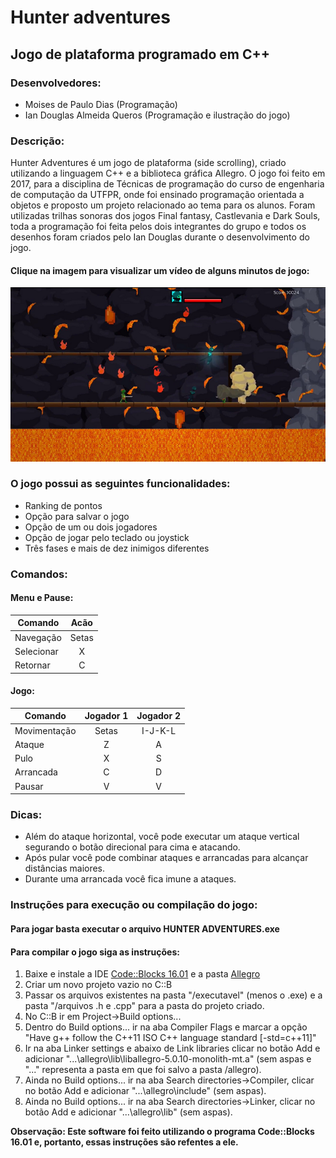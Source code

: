 # Hunter adventures
## Jogo de plataforma programado em C++

### Desenvolvedores:
* Moises de Paulo Dias (Programação)
* Ian Douglas Almeida Queros (Programação e ilustração do jogo)

### Descrição:
Hunter Adventures é um jogo de plataforma (side scrolling), criado utilizando a linguagem C++ e a biblioteca gráfica Allegro. O jogo foi feito em 2017, para a disciplina de Técnicas de programação do curso de engenharia de computação da UTFPR, onde foi ensinado programação orientada a objetos e proposto um projeto relacionado ao tema para os alunos. Foram utilizadas trilhas sonoras dos jogos Final fantasy, Castlevania e Dark Souls, toda a programação foi feita pelos dois integrantes do grupo e todos os desenhos foram criados pelo Ian Douglas durante o desenvolvimento do jogo.

#### Clique na imagem para visualizar um vídeo de alguns minutos de jogo:
[![hunter](https://github.com/moisesdias12/new-git-course/blob/master/hunter-img2.png)](https://drive.google.com/open?id=1EvnyNEBmDiqoTFopwZc9Z9tH9Z-NEVHh "gameplay hunter adventures")

### O jogo possui as seguintes funcionalidades:
* Ranking de pontos
* Opção para salvar o jogo
* Opção de um ou dois jogadores
* Opção de jogar pelo teclado ou joystick
* Três fases e mais de dez inimigos diferentes

### Comandos:
#### Menu e Pause:
| Comando     | Acão   |
| ----------- |:------:|
| Navegação   | Setas  |
| Selecionar  | X      |
| Retornar    | C      |

#### Jogo:
| Comando       | Jogador 1  | Jogador 2  |
| ------------- |:----------:|:----------:|
| Movimentação  | Setas      | I-J-K-L    |
| Ataque        | Z          | A          |
| Pulo          | X          | S          |
| Arrancada     | C          | D          |
| Pausar        | V          | V          |

### Dicas:
* Além do ataque horizontal, você pode executar um ataque vertical segurando o botão direcional para cima e atacando.
* Após pular você pode combinar ataques e arrancadas para alcançar distâncias maiores.
* Durante uma arrancada você fica imune a ataques.

### Instruções para execução ou compilação do jogo:
#### Para jogar basta executar o arquivo HUNTER ADVENTURES.exe

#### Para compilar o jogo siga as instruções:
1. Baixe e instale a IDE [Code::Blocks 16.01](http://www.codeblocks.org/downloads/5) e a pasta [Allegro](https://www.dropbox.com/sh/bslxa5zsztczt17/AACu7tK-yixpoitT9NGg-xXZa?dl=0)
2. Criar um novo projeto vazio no C::B
3. Passar os arquivos existentes na pasta "/executavel" (menos o .exe) e a pasta "/arquivos .h e .cpp" para a pasta do projeto criado.
4. No C::B ir em Project->Build options...
5. Dentro do Build options... ir na aba Compiler Flags e marcar a opção "Have g++ follow the C++11 ISO C++ language standard [-std=c++11]"
6. Ir na aba Linker settings e abaixo de Link libraries clicar no botão Add e adicionar "...\allegro\lib\liballegro-5.0.10-monolith-mt.a" (sem aspas e "..." representa a pasta em que foi salvo a pasta /allegro).
7. Ainda no Build options... ir na aba Search directories->Compiler, clicar no botão Add e adicionar "...\allegro\include" (sem aspas).
8. Ainda no Build options... ir na aba Search directories->Linker, clicar no botão Add e adicionar "...\allegro\lib" (sem aspas).

**Observação: Este software foi feito utilizando o programa Code::Blocks 16.01 e, portanto, essas instruções são refentes a ele.**
